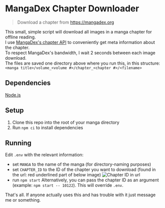 # MangaDex Chapter Downloader
> Download a chapter from https://mangadex.org

This small, simple script will download all images in a manga chapter for offline reading.\
I use [MangaDex's chapter API](https://mangadex.org/api/chapter/10122) to conveniently get meta information about the chapter.\
To respect MangaDex's bandwidth, I wait 2 seconds between each image download.\
The files are saved one directory above where you run this, in this structure:\
`<manga title>/volume_<volume #>/chapter_<chapter #>/<filename>`

## Dependencies
[Node.js](https://nodejs.org)

## Setup
1) Clone this repo into the root of your manga directory
2) Run `npm ci` to install dependencies

## Running
Edit `.env` with the relevant information:
- set `MANGA` to the name of the manga (for directory-naming purposes)
- set `CHAPTER_ID` to the ID of the chapter you want to download (found in the url: red underlined part of below image)
![Chapter ID in url](https://i.imgur.com/ScdRjiB.png)
- run `npm start`
Alternatively, you can pass the chapter ID as an argument (example: `npm start -- 10122`). This will override `.env`.

That's all. If anyone actually uses this and has trouble with it just message me or something.
